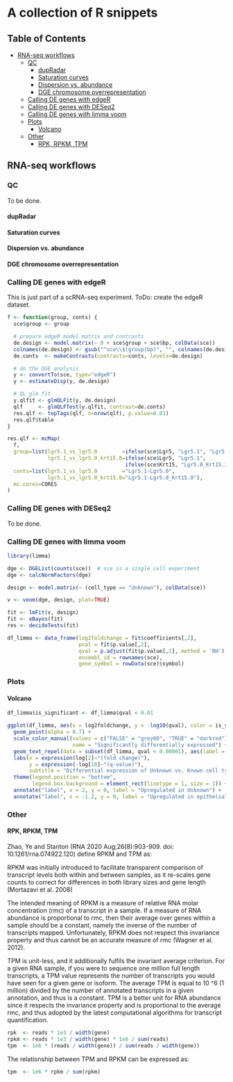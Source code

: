 # A collection of R snippets

## Table of Contents

* [RNA-seq workflows](#rna-seq-workflows)
   * [QC](#qc)
      * [dupRadar](#dupradar)
      * [Saturation curves](#saturation-curves)
      * [Dispersion vs. abundance](#dispersion-vs.-abundance)
      * [DGE chromosome overrepresentation](#dge-chromosome-overrepresentation)
   * [Calling DE genes with edgeR](#calling-de-genes-with-edger)
   * [Calling DE genes with DESeq2](#calling-de-genes-with-deseq2)
   * [Calling DE genes with limma voom](#calling-de-genes-with-limma-voom)
   * [Plots](#plots-1)
     * [Volcano](#volcano)
   * [Other](#other)
     * [RPK, RPKM, TPM](#rpk-rpkm-tpm)

## RNA-seq workflows
### QC
To be done.
#### dupRadar
#### Saturation curves
#### Dispersion vs. abundance
#### DGE chromosome overrepresentation

### Calling DE genes with edgeR
This is just part of a scRNA-seq experiment. ToDo: create the edgeR dataset.

```R
f <- function(group, conts) {
  sce$group <- group

  # prepare edgeR model matrix and contrasts
  de.design <- model.matrix(~ 0 + sce$group + sce$bp, colData(sce))
  colnames(de.design) <- gsub("^sce\\$(group|bp)", "", colnames(de.design))
  de.conts  <- makeContrasts(contrasts=conts, levels=de.design)

  # do the DGE analysis
  y <- convertTo(sce, type="edgeR")
  y <- estimateDisp(y, de.design)

  # QL glm fit
  y.qlfit <- glmQLFit(y, de.design)
  qlf     <- glmQLFTest(y.qlfit, contrast=de.conts)
  res.qlf <- topTags(qlf, n=nrow(qlf), p.value=0.01)
  res.qlf$table
}

res.qlf <- mcMap(
  f,
  group=list(lgr5.1_vs_lgr5.0        =ifelse(sce$Lgr5, "Lgr5.1", "Lgr5.0"),
             lgr5.1_vs_lgr5.0_krt15.0=ifelse(sce$Lgr5, "Lgr5.1",
                                      ifelse(sce$Krt15, "Lgr5.0_Krt15.1", "Lgr5.0_Krt15.0"))),
  conts=list(lgr5.1_vs_lgr5.0        ="Lgr5.1-Lgr5.0",
             lgr5.1_vs_lgr5.0_krt15.0="Lgr5.1-Lgr5.0_Krt15.0"),
  mc.cores=CORES
)
```

### Calling DE genes with DESeq2
To be done.

### Calling DE genes with limma voom
```R
library(limma)

dge <- DGEList(counts(sce))  # sce is a single cell experiment
dge <- calcNormFactors(dge)

design <- model.matrix(~ (cell_type == "Unknown"), colData(sce))

v <- voom(dge, design, plot=TRUE)

fit <- lmFit(v, design)
fit <- eBayes(fit)
res <- decideTests(fit)

df_limma <- data_frame(log2foldchange = fit$coefficients[,2], 
                       pval = fit$p.value[,2],
                       qval = p.adjust(fit$p.value[,2], method = 'BH'),
                       ensembl_id = rownames(sce),
                       gene_symbol = rowData(sce)$symbol)
```

### Plots
#### Volcano
```R
df_limma$is_significant <- df_limma$qval < 0.01

ggplot(df_limma, aes(x = log2foldchange, y = -log10(qval), color = is_significant)) +
  geom_point(alpha = 0.7) +
  scale_color_manual(values = c("FALSE" = "grey80", "TRUE" = "darkred"),
                     name = "Significantly differentially expressed") +
  geom_text_repel(data = subset(df_limma, qval < 0.00001), aes(label = gene_symbol), color = 'black', size = 2) +
  labs(x = expression(log[2]~"(fold change)"),
       y = expression(-log[10]~"(q-value)"),
       subtitle = "Differential expression of Unknown vs. Known cell types") +
  theme(legend.position = "bottom",
        legend.box.background = element_rect(linetype = 1, size = 1)) +
  annotate("label", x = 2, y = 0, label = "Upregulated in Unknown") +
  annotate("label", x = -1.2, y = 0, label = "Upregulated in epithelial (sorted) cells")
```

### Other
#### RPK, RPKM, TPM

Zhao, Ye and Stanton (RNA 2020 Aug;26(8):903-909. doi: 10.1261/rna.074922.120) define RPKM and TPM as:

RPKM was initially introduced to facilitate transparent comparison of transcript levels both within and between samples, as it re-scales gene counts to correct for differences in both library sizes and gene length (Mortazavi et al. 2008)

The intended meaning of RPKM is a measure of relative RNA molar concentration (rmc) of a transcript in a sample. If a measure of RNA abundance is proportional to rmc, then their average over genes within a sample should be a constant, namely the inverse of the number of transcripts mapped. Unfortunately, RPKM does not respect this invariance property and thus cannot be an accurate measure of rmc (Wagner et al. 2012).

TPM is unit-less, and it additionally fulfils the invariant average criterion. For a given RNA sample, if you were to sequence one million full length transcripts, a TPM value represents the number of transcripts you would have seen for a given gene or isoform. The average TPM is equal to 10 ^6 (1 million) divided by the number of annotated transcripts in a given annotation, and thus is a constant. TPM is a better unit for RNA abundance since it respects the invariance property and is proportional to the average rmc, and thus adopted by the latest computational algorithms for transcript quantification. 

```R
rpk  <- reads * 1e3 / width(gene)
rpkm <- reads * 1e3 / width(gene) * 1e6 / sum(reads)
tpm  <- 1e6 * (reads / width(gene)) / sum(reads / width(gene))
```

The relationship between TPM and RPKM can be expressed as:

```R
tpm  <- 1e6 * rpkm / sum(rpkm)
```

